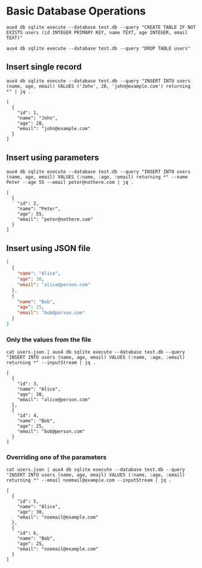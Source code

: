 # Basic Database Operations

```beforeAll
aux4 db sqlite execute --database test.db --query "CREATE TABLE IF NOT EXISTS users (id INTEGER PRIMARY KEY, name TEXT, age INTEGER, email TEXT)"
```

```afterAll
aux4 db sqlite execute --database test.db --query "DROP TABLE users"
```

## Insert single record

```execute
aux4 db sqlite execute --database test.db --query "INSERT INTO users (name, age, email) VALUES ('John', 28, 'john@example.com') returning *" | jq .
```

```expect
[
  {
    "id": 1,
    "name": "John",
    "age": 28,
    "email": "john@example.com"
  }
]
```

## Insert using parameters

```execute
aux4 db sqlite execute --database test.db --query "INSERT INTO users (name, age, email) VALUES (:name, :age, :email) returning *" --name Peter --age 55 --email peter@nothere.com | jq .
```

```expect
[
  {
    "id": 2,
    "name": "Peter",
    "age": 55,
    "email": "peter@nothere.com"
  }
]
```

## Insert using JSON file

```file:users.json
[
  {
    "name": "Alice",
    "age": 30,
    "email": "alice@person.com"
  },
  {
    "name": "Bob",
    "age": 25,
    "email": "bob@person.com"
  }
]
```

### Only the values from the file

```execute
cat users.json | aux4 db sqlite execute --database test.db --query "INSERT INTO users (name, age, email) VALUES (:name, :age, :email) returning *" --inputStream | jq .
```

```expect
[
  {
    "id": 3,
    "name": "Alice",
    "age": 30,
    "email": "alice@person.com"
  },
  {
    "id": 4,
    "name": "Bob",
    "age": 25,
    "email": "bob@person.com"
  }
]
```

### Overriding one of the parameters

```execute
cat users.json | aux4 db sqlite execute --database test.db --query "INSERT INTO users (name, age, email) VALUES (:name, :age, :email) returning *" --email noemail@example.com --inputStream | jq .
```

```expect
[
  {
    "id": 5,
    "name": "Alice",
    "age": 30,
    "email": "noemail@example.com"
  },
  {
    "id": 6,
    "name": "Bob",
    "age": 25,
    "email": "noemail@example.com"
  }
]
```
